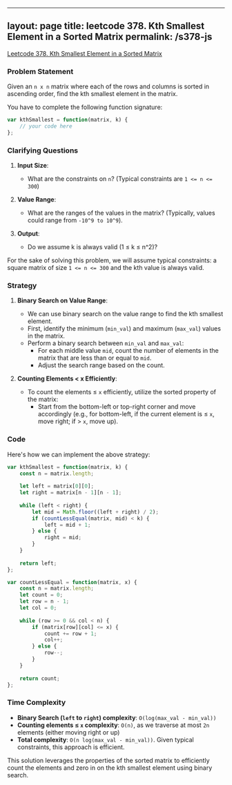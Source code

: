 
---
layout: page
title: leetcode 378. Kth Smallest Element in a Sorted Matrix
permalink: /s378-js
---
[Leetcode 378. Kth Smallest Element in a Sorted Matrix](https://algoadvance.github.io/algoadvance/l378)
### Problem Statement

Given an `n x n` matrix where each of the rows and columns is sorted in ascending order, find the kth smallest element in the matrix.

You have to complete the following function signature:

```javascript
var kthSmallest = function(matrix, k) {
    // your code here
};
```

### Clarifying Questions

1. **Input Size**:
   - What are the constraints on `n`? (Typical constraints are `1 <= n <= 300`)
   
2. **Value Range**:
   - What are the ranges of the values in the matrix? (Typically, values could range from `-10^9 to 10^9`).

3. **Output**:
   - Do we assume k is always valid (1 ≤ k ≤ n^2)?

For the sake of solving this problem, we will assume typical constraints: a square matrix of size `1 <= n <= 300` and the kth value is always valid.

### Strategy

1. **Binary Search on Value Range**:
   - We can use binary search on the value range to find the kth smallest element.
   - First, identify the minimum (`min_val`) and maximum (`max_val`) values in the matrix.
   - Perform a binary search between `min_val` and `max_val`:
     - For each middle value `mid`, count the number of elements in the matrix that are less than or equal to `mid`.
     - Adjust the search range based on the count.

2. **Counting Elements < x Efficiently**:
   - To count the elements ≤ `x` efficiently, utilize the sorted property of the matrix:
     - Start from the bottom-left or top-right corner and move accordingly (e.g., for bottom-left, if the current element is ≤ `x`, move right; if > `x`, move up).

### Code

Here's how we can implement the above strategy:

```javascript
var kthSmallest = function(matrix, k) {
    const n = matrix.length;
    
    let left = matrix[0][0];
    let right = matrix[n - 1][n - 1];
    
    while (left < right) {
        let mid = Math.floor((left + right) / 2);
        if (countLessEqual(matrix, mid) < k) {
            left = mid + 1;
        } else {
            right = mid;
        }
    }
    
    return left;
};

var countLessEqual = function(matrix, x) {
    const n = matrix.length;
    let count = 0;
    let row = n - 1;
    let col = 0;
    
    while (row >= 0 && col < n) {
        if (matrix[row][col] <= x) {
            count += row + 1;
            col++;
        } else {
            row--;
        }
    }
    
    return count;
};
```
### Time Complexity

- **Binary Search (`left` to `right`) complexity**: `O(log(max_val - min_val))`
- **Counting elements ≤ `x` complexity**: `O(n)`, as we traverse at most `2n` elements (either moving right or up)
- **Total complexity**: `O(n log(max_val - min_val))`. Given typical constraints, this approach is efficient.

This solution leverages the properties of the sorted matrix to efficiently count the elements and zero in on the kth smallest element using binary search.